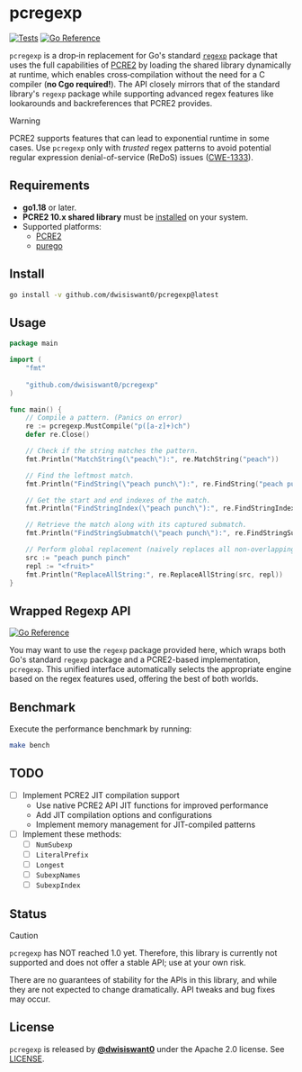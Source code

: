 # pcregexp

[![Tests](https://github.com/dwisiswant0/pcregexp/actions/workflows/tests.yaml/badge.svg)](https://github.com/dwisiswant0/pcregexp/actions/workflows/tests.yaml)
[![Go Reference](https://pkg.go.dev/badge/github.com/dwisiswant0/pcregexp.svg)](https://pkg.go.dev/github.com/dwisiswant0/pcregexp)

`pcregexp` is a drop‑in replacement for Go's standard [`regexp`](https://pkg.go.dev/regexp) package that uses the full capabilities of [PCRE2](https://github.com/PCRE2Project/pcre2) by loading the shared library dynamically at runtime, which enables cross‑compilation without the need for a C compiler (**no Cgo required!**). The API closely mirrors that of the standard library's `regexp` package while supporting advanced regex features like lookarounds and backreferences that PCRE2 provides.

> [!WARNING]
> PCRE2 supports features that can lead to exponential runtime in some cases. Use `pcregexp` only with *trusted* regex patterns to avoid potential regular expression denial-of-service (ReDoS) issues ([CWE-1333](https://cwe.mitre.org/data/definitions/1333.html)).

## Requirements

* **go1.18** or later.
* **PCRE2 10.x shared library** must be [installed](https://github.com/PCRE2Project/pcre2#quickstart) on your system.
* Supported platforms:
  * [PCRE2](https://github.com/PCRE2Project/pcre2#platforms)
  * [purego](https://github.com/ebitengine/purego#supported-platforms)

## Install

```bash
go install -v github.com/dwisiswant0/pcregexp@latest
```

## Usage

```go
package main

import (
    "fmt"
    
    "github.com/dwisiswant0/pcregexp"
)

func main() {
    // Compile a pattern. (Panics on error)
    re := pcregexp.MustCompile("p([a-z]+)ch")
    defer re.Close()

    // Check if the string matches the pattern.
    fmt.Println("MatchString(\"peach\"):", re.MatchString("peach"))

    // Find the leftmost match.
    fmt.Println("FindString(\"peach punch\"):", re.FindString("peach punch"))

    // Get the start and end indexes of the match.
    fmt.Println("FindStringIndex(\"peach punch\"):", re.FindStringIndex("peach punch"))

    // Retrieve the match along with its captured submatch.
    fmt.Println("FindStringSubmatch(\"peach punch\"):", re.FindStringSubmatch("peach punch"))

    // Perform global replacement (naively replaces all non-overlapping matches).
    src := "peach punch pinch"
    repl := "<fruit>"
    fmt.Println("ReplaceAllString:", re.ReplaceAllString(src, repl))
}
```

## Wrapped Regexp API

[![Go Reference](https://pkg.go.dev/badge/github.com/dwisiswant0/pcregexp.svg)](https://pkg.go.dev/github.com/dwisiswant0/pcregexp/pkg/regexp)

You may want to use the `regexp` package provided here, which wraps both Go's standard `regexp` package and a PCRE2-based implementation, `pcregexp`. This unified interface automatically selects the appropriate engine based on the regex features used, offering the best of both worlds.

## Benchmark

Execute the performance benchmark by running:

```bash
make bench
```

## TODO

* [ ] Implement PCRE2 JIT compilation support
  * Use native PCRE2 API JIT functions for improved performance
  * Add JIT compilation options and configurations
  * Implement memory management for JIT-compiled patterns
* [ ] Implement these methods:
  * [ ] `NumSubexp`
  * [ ] `LiteralPrefix`
  * [ ] `Longest`
  * [ ] `SubexpNames`
  * [ ] `SubexpIndex`

## Status

> [!CAUTION]
> `pcregexp` has NOT reached 1.0 yet. Therefore, this library is currently not supported and does not offer a stable API; use at your own risk.

There are no guarantees of stability for the APIs in this library, and while they are not expected to change dramatically. API tweaks and bug fixes may occur.

## License

`pcregexp` is released by [**@dwisiswant0**](https://github.com/dwisiswant0) under the Apache 2.0 license. See [LICENSE](/LICENSE).
